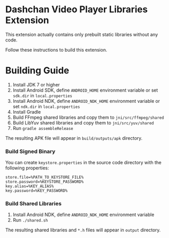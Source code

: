 # Dashchan Video Player Libraries Extension

This extension actually contains only prebuilt static libraries without any code.

Follow these instructions to build this extension.

# Building Guide

1. Install JDK 7 or higher
2. Install Android SDK, define `ANDROID_HOME` environment variable or set `sdk.dir` in `local.properties`
3. Install Android NDK, define `ANDROID_NDK_HOME` environment variable or set `ndk.dir` in `local.properties`
4. Install Gradle
5. Build FFmpeg shared libraries and copy them to `jni/src/ffmpeg/shared`
6. Build LibYuv shared libraries and copy them to `jni/src/yuv/shared`
7. Run `gradle assembleRelease`

The resulting APK file will appear in `build/outputs/apk` directory.

### Build Signed Binary

You can create `keystore.properties` in the source code directory with the following properties:

```properties
store.file=%PATH_TO_KEYSTORE_FILE%
store.password=%KEYSTORE_PASSWORD%
key.alias=%KEY_ALIAS%
key.password=%KEY_PASSWORD%
```

### Build Shared Libraries

1. Install Android NDK, define `ANDROID_NDK_HOME` environment variable
2. Run `./shared.sh`

The resulting shared libraries and `*.h` files will appear in `output` directory.
